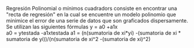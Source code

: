 Regresión Polinomial o mínimos cuadradors consiste en encontrar una "recta de regresión" en la cual se encuentre un modelo 
polinomio que minimice el error de una serie de datos que son graficados dispersamente. Se utilizan las siguientes fórmulas y = a0 +a1x                          
             a0 = ytestada -a1xtestada
              a1 = (n(sumatoria de xi*yi) -(sumatoria de xi * sumatoria de yi))/(n(sumatoria de xi^2 -(sumatoria de xi)^2)
